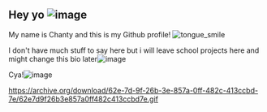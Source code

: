 ## Hey yo ![image](https://github.com/user-attachments/assets/b43430c8-2d70-41d7-b62f-132d0524359b)



My name is Chanty and this is my Github profile! ![tongue_smile](https://github.com/user-attachments/assets/c92d3645-9365-4be6-aa29-25493e5c43bb)

I don't have much stuff to say here but i will leave school projects here and might change this bio later![image](https://github.com/user-attachments/assets/75d05367-6f7b-440b-98bd-387180858960)


Cya!![image](https://github.com/user-attachments/assets/3f6fd9f5-c7fc-4b77-a6d3-188d004e90a4)

https://archive.org/download/62e-7d-9f-26b-3e-857a-0ff-482c-413ccbd-7e/62e7d9f26b3e857a0ff482c413ccbd7e.gif
